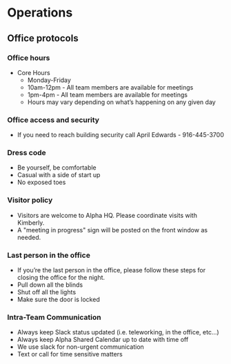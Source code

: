 # Operations

## Office protocols

### Office hours
  * Core Hours
    * Monday-Friday
    * 10am-12pm - All team members are available for meetings
    * 1pm-4pm - All team members are available for meetings
    * Hours may vary depending on what’s happening on any given day

### Office access and security
  * If you need to reach building security call April Edwards - 916-445-3700

### Dress code
  * Be yourself, be comfortable
  * Casual with a side of start up
  * No exposed toes

### Visitor policy
  * Visitors are welcome to Alpha HQ. Please coordinate visits with Kimberly.
  * A "meeting in progress" sign will be posted on the front window as needed.

### Last person in the office
  * If you’re the last person in the office, please follow these steps for closing the office for the night.
  * Pull down all the blinds
  * Shut off all the lights
  * Make sure the door is locked

### Intra-Team Communication
  * Always keep Slack status updated (i.e. teleworking, in the office, etc...)
  * Always keep Alpha Shared Calendar up to date with time off
  * We use slack for non-urgent communication
  * Text or call for time sensitive matters

